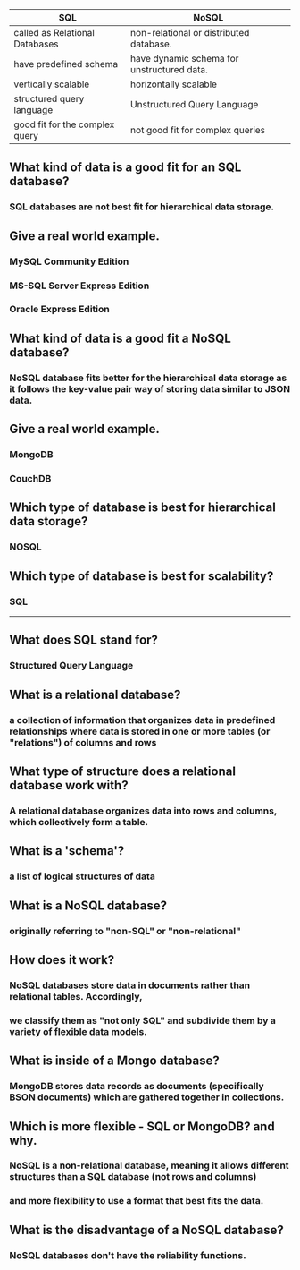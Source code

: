 | SQL                                        |                                     NoSQL
|--------------------------------------------|-------------------------------------------
|called as Relational Databases              | non-relational or distributed database.
|have predefined schema                      | have dynamic schema for unstructured data.
|vertically scalable                         | horizontally scalable
| structured query language                  | Unstructured Query Language
|good fit for the complex query              | not good fit for complex queries 


## What kind of data is a good fit for an SQL database?
###  SQL databases are not best fit for hierarchical data storage.

## Give a real world example.
### MySQL Community Edition
### MS-SQL Server Express Edition 
### Oracle Express Edition

## What kind of data is a good fit a NoSQL database?
### NoSQL database fits better for the hierarchical data storage as it follows the key-value pair way of storing data similar to JSON data.

## Give a real world example.
###  MongoDB
### CouchDB

## Which type of database is best for hierarchical data storage?
### NOSQL

## Which type of database is best for scalability?
### SQL

____________________________________________________________________________________________________________________________________________

## What does SQL stand for?
### Structured Query Language

## What is a relational database?
### a collection of information that organizes data in predefined relationships where data is stored in one or more tables (or "relations") of columns and rows

## What type of structure does a relational database work with?
### A relational database organizes data into rows and columns, which collectively form a table.

## What is a 'schema'?
###  a list of logical structures of data

## What is a NoSQL database?
### originally referring to "non-SQL" or "non-relational"

## How does it work?
### NoSQL databases store data in documents rather than relational tables. Accordingly,
### we classify them as "not only SQL" and subdivide them by a variety of flexible data models.


## What is inside of a Mongo database?
### MongoDB stores data records as documents (specifically BSON documents) which are gathered together in collections.  

## Which is more flexible - SQL or MongoDB? and why.
### NoSQL is a non-relational database, meaning it allows different structures than a SQL database (not rows and columns)
### and more flexibility to use a format that best fits the data.

## What is the disadvantage of a NoSQL database?
### NoSQL databases don't have the reliability functions.
